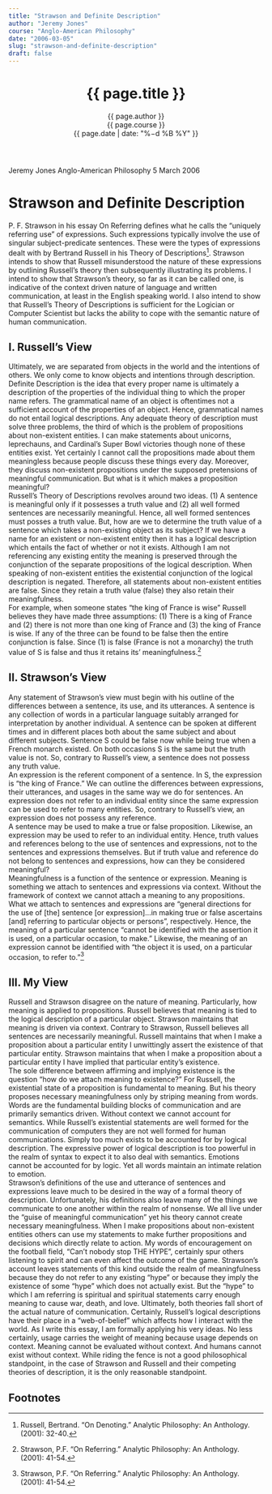```yaml
---
title: "Strawson and Definite Description"
author: "Jeremy Jones"
course: "Anglo-American Philosophy"
date: "2006-03-05"
slug: "strawson-and-definite-description"
draft: false
---
```

<link rel="stylesheet" href="/assets/style.css">
<header class="paper-header">
  <h1>{{ page.title }}</h1>
  <p>
    <span class="author">{{ page.author }}</span><br/>
    <span class="course">{{ page.course }}</span><br/>
    <span class="date">{{ page.date | date: "%−d %B %Y" }}</span>
  </p>
</header>

Jeremy Jones
Anglo-American Philosophy
5 March 2006

# Strawson and Definite Description

P. F. Strawson in his essay On Referring defines what he calls the “uniquely referring use” of expressions.  Such expressions typically involve the use of singular subject-predicate sentences.  These were the types of expressions dealt with by Bertrand Russell in his Theory of Descriptions[^russell-refs].  Strawson intends to show that Russell misunderstood the nature of these expressions by outlining Russell’s theory then subsequently illustrating its problems.  I intend to show that Strawson’s theory, so far as it can be called one, is indicative of the context driven nature of language and written communication, at least in the English speaking world.  I also intend to show that Russell’s Theory of Descriptions is sufficient for the Logician or Computer Scientist but lacks the ability to cope with the semantic nature of human communication.
## I.  Russell’s View

Ultimately, we are separated from objects in the world and the intentions of others.  We only come to know objects and intentions through description.  Definite Description is the idea that every proper name is ultimately a description of the properties of the individual thing to which the proper name refers.  The grammatical name of an object is oftentimes not a sufficient account of the properties of an object.  Hence, grammatical names do not entail logical descriptions.  Any adequate theory of description must solve three problems, the third of which is the problem of propositions about non-existent entities.  I can make statements about unicorns, leprechauns, and Cardinal’s Super Bowl victories though none of these entities exist.  Yet certainly I cannot call the propositions made about them meaningless because people discuss these things every day.  Moreover, they discuss non-existent propositions under the supposed pretensions of meaningful communication.  But what is it which makes a proposition meaningful?     
Russell’s Theory of Descriptions revolves around two ideas.  (1) A sentence is meaningful only if it possesses a truth value and (2) all well formed sentences are necessarily meaningful.  Hence, all well formed sentences must posses a truth value.  But, how are we to determine the truth value of a sentence which takes a non-existing object as its subject? 
If we have a name for an existent or non-existent entity then it has a logical description which entails the fact of whether or not it exists.  Although I am not referencing any existing entity the meaning is preserved through the conjunction of the separate propositions of the logical description.  When speaking of non-existent entities the existential conjunction of the logical description is negated.  Therefore, all statements about non-existent entities are false.  Since they retain a truth value (false) they also retain their meaningfulness.  
For example, when someone states “the king of France is wise” Russell believes they have made three assumptions:  (1) There is a king of France and (2) there is not more than one king of France and (3) the king of France is wise.  If any of the three can be found to be false then the entire conjunction is false.  Since (1) is false (France is not a monarchy) the truth value of S is false and thus it retains its’ meaningfulness.[^strawson-ref]  
## II. Strawson’s View

Any statement of Strawson’s view must begin with his outline of the differences between a sentence, its use, and its utterances.  A sentence is any collection of words in a particular language suitably arranged for interpretation by another individual.  A sentence can be spoken at different times and in different places both about the same subject and about different subjects.  Sentence S could be false now while being true when a French monarch existed.  On both occasions S is the same but the truth value is not.  So, contrary to Russell’s view, a sentence does not possess any truth value.  
An expression is the referent component of a sentence.  In S, the expression is “the king of France.”  We can outline the differences between expressions, their utterances, and usages in the same way we do for sentences.  An expression does not refer to an individual entity since the same expression can be used to refer to many entities.  So, contrary to Russell’s view, an expression does not possess any reference.  
A sentence may be used to make a true or false proposition.  Likewise, an expression may be used to refer to an individual entity.  Hence, truth values and references belong to the use of sentences and expressions, not to the sentences and expressions themselves.  But if truth value and reference do not belong to sentences and expressions, how can they be considered meaningful?  
Meaningfulness is a function of the sentence or expression.  Meaning is something we attach to sentences and expressions via context.  Without the framework of context we cannot attach a meaning to any propositions.  What we attach to sentences and expressions are “general directions for the use of [the] sentence [or expression]…in making true or false ascertains [and] referring to particular objects or persons”, respectively.  Hence, the meaning of a particular sentence “cannot be identified with the assertion it is used, on a particular occasion, to make.”  Likewise, the meaning of an expression cannot be identified with “the object it is used, on a particular occasion, to refer to.”[^strawson-ref]       
## III. My View

Russell and Strawson disagree on the nature of meaning.  Particularly, how meaning is applied to propositions.  Russell believes that meaning is tied to the logical description of a particular object. Strawson maintains that meaning is driven via context.  Contrary to Strawson, Russell believes all sentences are necessarily meaningful.  Russell maintains that when I make a proposition about a particular entity I unwittingly assert the existence of that particular entity.  Strawson maintains that when I make a proposition about a particular entity I have implied that particular entity’s existence.    
The sole difference between affirming and implying existence is the question “how do we attach meaning to existence?”  For Russell, the existential state of a proposition is fundamental to meaning.  But his theory proposes necessary meaningfulness only by striping meaning from words.  Words are the fundamental building blocks of communication and are primarily semantics driven.  Without context we cannot account for semantics.  While Russell’s existential statements are well formed for the communication of computers they are not well formed for human communications.  Simply too much exists to be accounted for by logical description.  The expressive power of logical description is too powerful in the realm of syntax to expect it to also deal with semantics.  Emotions cannot be accounted for by logic.  Yet all words maintain an intimate relation to emotion.  
Strawson’s definitions of the use and utterance of sentences and expressions leave much to be desired in the way of a formal theory of description.  Unfortunately, his definitions also leave many of the things we communicate to one another within the realm of nonsense.  We all live under the “guise of meaningful communication” yet his theory cannot create necessary meaningfulness.  When I make propositions about non-existent entities others can use my statements to make further propositions and decisions which directly relate to action.  My words of encouragement on the football field, “Can’t nobody stop THE HYPE”, certainly spur others listening to spirit and can even affect the outcome of the game.  Strawson’s account leaves statements of this kind outside the realm of meaningfulness because they do not refer to any existing “hype” or because they imply the existence of some “hype” which does not actually exist.  But the “hype” to which I am referring is spiritual and spiritual statements carry enough meaning to cause war, death, and love.
Ultimately, both theories fall short of the actual nature of communication.  Certainly, Russell’s logical descriptions have their place in a “web-of-belief” which affects how I interact with the world.  As I write this essay, I am formally applying his very ideas.   No less certainly, usage carries the weight of meaning because usage depends on context.   Meaning cannot be evaluated without context.  And humans cannot exist without context.  While riding the fence is not a good philosophical standpoint, in the case of Strawson and Russell and their competing theories of description, it is the only reasonable standpoint.


## Footnotes

[^russell-refs]: Russell, Bertrand. “On Denoting.” Analytic Philosophy: An Anthology. (2001): 32-40.
[^strawson-ref]: Strawson, P.F. “On Referring.” Analytic Philosophy: An Anthology. (2001): 41-54.